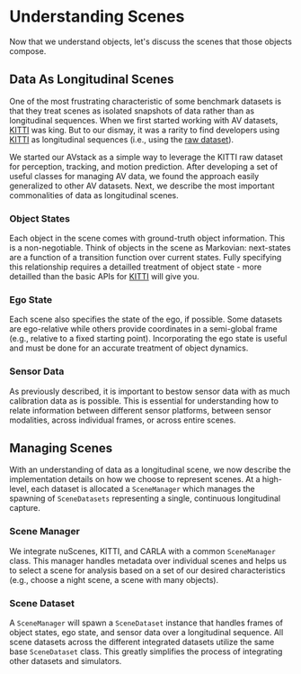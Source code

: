 # Understanding Scenes

Now that we understand objects, let's discuss the scenes that those objects compose. 

## Data As Longitudinal Scenes

One of the most frustrating characteristic of some benchmark datasets is that they treat scenes as isolated snapshots of data rather than as longitudinal sequences. When we first started working with AV datasets, [KITTI][kitti-dataset] was king. But to our dismay, it was a rarity to find developers using [KITTI][kitti-dataset] as longitudinal sequences (i.e., using the [raw dataset][kitti-raw]).

We started our AVstack as a simple way to leverage the KITTI raw dataset for perception, tracking, and motion prediction. After developing a set of useful classes for managing AV data, we found the approach easily generalized to other AV datasets. Next, we describe the most important commonalities of data as longitudinal scenes.

### Object States

Each object in the scene comes with ground-truth object information. This is a non-negotiable. Think of objects in the scene as Markovian: next-states are a function of a transition function over current states. Fully specifying this relationship requires a detailled treatment of object state - more detailled than the basic APIs for [KITTI][kitti-dataset] will give you.

### Ego State

Each scene also specifies the state of the ego, if possible. Some datasets are ego-relative while others provide coordinates in a semi-global frame (e.g., relative to a fixed starting point). Incorporating the ego state is useful and must be done for an accurate treatment of object dynamics.

### Sensor Data

As previously described, it is important to bestow sensor data with as much calibration data as is possible. This is essential for understanding how to relate information between different sensor platforms, between sensor modalities, across individual frames, or across entire scenes. 

## Managing Scenes

With an understanding of data as a longitudinal scene, we now describe the implementation details on how we choose to represent scenes. At a high-level, each dataset is allocated a `SceneManager` which manages the spawning of `SceneDatasets` representing a single, continuous longitudinal capture. 

### Scene Manager

We integrate nuScenes, KITTI, and CARLA with a common `SceneManager` class. This manager handles metadata over individual scenes and helps us to select a scene for analysis based on a set of our desired characteristics (e.g., choose a night scene, a scene with many objects). 

### Scene Dataset

A `SceneManager` will spawn a `SceneDataset` instance that handles frames of object states, ego state, and sensor data over a longitudinal sequence. All scene datasets across the different integrated datasets utilize the same base `SceneDataset` class. This greatly simplifies the process of integrating other datasets and simulators.


[kitti-dataset]: https://www.cvlibs.net/datasets/kitti/
[kitti-raw]: https://www.cvlibs.net/datasets/kitti/raw_data.php
